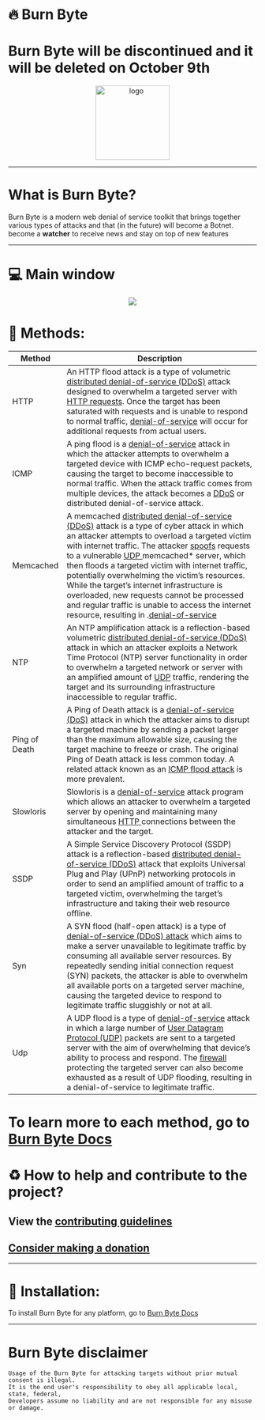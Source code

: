 # :fire: Burn Byte

# Burn Byte will be discontinued and it will be deleted on October 9th

<p align="center">
  <img src="http://svgur.com/i/Q6s.svg" height="150px" alt="logo">
</p>

---

# What is Burn Byte?

Burn Byte is a modern web denial of service toolkit that brings together
various types of attacks and that (in the future) will become a Botnet.
become a **watcher** to receive news and stay on top of new features

---

# :computer: Main window

<p align="center">
  <img src="https://i.postimg.cc/zvbBHqkc/main.png">
</p>

# :satellite: Methods:

<table>
<thead>
  <tr>
    <th>Method</th>
    <th>Description</th>
  </tr>
</thead>
<tbody>
  <tr>
    <td>HTTP</td>
    <td>An HTTP flood attack is a type of volumetric <a href="https://www.cloudflare.com/pt-br/learning/ddos/what-is-a-ddos-attack" target="_blank" rel="noopener noreferrer">distributed denial-of-service (DDoS)</a> attack designed to overwhelm a targeted server with <a href="https://www.cloudflare.com/pt-br/learning/ddos/glossary/hypertext-transfer-protocol-http" target="_blank" rel="noopener noreferrer">HTTP requests</a>. Once the target has been saturated with requests and is unable to respond to normal traffic, <a href="https://www.cloudflare.com/pt-br/learning/ddos/glossary/denial-of-service" target="_blank" rel="noopener noreferrer">denial-of-service</a> will occur for additional requests from actual users.</td>
  </tr>
  <tr>
    <td>ICMP</td>
    <td>A ping flood is a <a href="https://www.cloudflare.com/pt-br/learning/ddos/what-is-a-ddos-attack" target="_blank" rel="noopener noreferrer">denial-of-service</a> attack in which the attacker attempts to overwhelm a targeted device with ICMP echo-request packets, causing the target to become inaccessible to normal traffic. When the attack traffic comes from multiple devices, the attack becomes a <a href="https://www.cloudflare.com/pt-br/learning/ddos/what-is-a-ddos-attack" target="_blank" rel="noopener noreferrer">DDoS</a> or distributed denial-of-service attack.</td>
  </tr>
  <tr>
    <td>Memcached</td>
    <td>A memcached <a href="https://www.cloudflare.com/pt-br/learning/ddos/what-is-a-ddos-attack" target="_blank" rel="noopener noreferrer">distributed denial-of-service (DDoS)</a> attack is a type of cyber attack in which an attacker attempts to overload a targeted victim with internet traffic. The attacker <a href="https://www.cloudflare.com/pt-br/learning/ddos/glossary/ip-spoofing" target="_blank" rel="noopener noreferrer">spoofs</a> requests to a vulnerable <a href="https://www.cloudflare.com/pt-br/learning/ddos/glossary/user-datagram-protocol-udp" target="_blank" rel="noopener noreferrer">UDP </a>memcached* server, which then floods a targeted victim with internet traffic, potentially overwhelming the victim’s resources. While the target’s internet infrastructure is overloaded, new requests cannot be processed and regular traffic is unable to access the internet resource, resulting in .<a href="https://www.cloudflare.com/pt-br/learning/ddos/glossary/denial-of-service" target="_blank" rel="noopener noreferrer">denial-of-service</a></td>
  </tr>
  <tr>
    <td>NTP</td>
    <td>An NTP amplification attack is a reflection-based volumetric <a href="https://www.cloudflare.com/pt-br/learning/ddos/what-is-a-ddos-attack" target="_blank" rel="noopener noreferrer">distributed denial-of-service (DDoS)</a> attack in which an attacker exploits a Network Time Protocol (NTP) server functionality in order to overwhelm a targeted network or server with an amplified amount of <a href="https://www.cloudflare.com/pt-br/learning/ddos/glossary/user-datagram-protocol-udp" target="_blank" rel="noopener noreferrer">UDP</a> <a href="https://www.cloudflare.com/pt-br/learning/ddos/glossary/user-datagram-protocol-udp" target="_blank" rel="noopener noreferrer"> </a>traffic, rendering the target and its surrounding infrastructure inaccessible to regular traffic.</td>
  </tr>
  <tr>
    <td>Ping of Death</td>
    <td>A Ping of Death attack is a <a href="https://www.cloudflare.com/pt-br/learning/ddos/glossary/denial-of-service" target="_blank" rel="noopener noreferrer">denial-of-service (DoS)</a> attack in which the attacker aims to disrupt a targeted machine by sending a packet larger than the maximum allowable size, causing the target machine to freeze or crash. The original Ping of Death attack is less common today. A related attack known as an <a href="https://www.cloudflare.com/pt-br/learning/ddos/ping-icmp-flood-ddos-attack" target="_blank" rel="noopener noreferrer">ICMP flood attack</a> is more prevalent.</td>
  </tr>
  <tr>
    <td>Slowloris</td>
    <td>Slowloris is a <a href="https://www.cloudflare.com/en-ca/learning/ddos/glossary/denial-of-service" target="_blank" rel="noopener noreferrer">denial-of-service</a> attack program which allows an attacker to overwhelm a targeted server by opening and maintaining many simultaneous <a href="https://www.cloudflare.com/en-ca/learning/ddos/glossary/hypertext-transfer-protocol-http" target="_blank" rel="noopener noreferrer">HTTP </a>connections between the attacker and the target.</td>
  </tr>
  <tr>
    <td>SSDP</td>
    <td>A Simple Service Discovery Protocol (SSDP) attack is a reflection-based <a href="https://www.cloudflare.com/pt-br/learning/ddos/what-is-a-ddos-attack" target="_blank" rel="noopener noreferrer">distributed denial-of-service (DDoS)</a> attack that exploits Universal Plug and Play (UPnP) networking protocols in order to send an amplified amount of traffic to a targeted victim, overwhelming the target’s infrastructure and taking their web resource offline.</td>
  </tr>
  <tr>
    <td>Syn</td>
    <td>A SYN flood (half-open attack) is a type of <a href="https://www.cloudflare.com/en-gb/learning/ddos/what-is-a-ddos-attack" target="_blank" rel="noopener noreferrer">denial-of-service (DDoS) attack</a> which aims to make a server unavailable to legitimate traffic by consuming all available server resources. By repeatedly sending initial connection request (SYN) packets, the attacker is able to overwhelm all available ports on a targeted server machine, causing the targeted device to respond to legitimate traffic sluggishly or not at all.</td>
  </tr>
  <tr>
    <td>Udp</td>
    <td>A UDP flood is a type of <a href="https://www.cloudflare.com/en-au/learning/ddos/glossary/denial-of-service" target="_blank" rel="noopener noreferrer">denial-of-service</a> attack in which a large number of <a href="https://www.cloudflare.com/en-au/learning/ddos/glossary/user-datagram-protocol-udp" target="_blank" rel="noopener noreferrer">User Datagram Protocol (UDP)</a> packets are sent to a targeted server with the aim of overwhelming that device’s ability to process and respond. The <a href="https://www.cloudflare.com/en-au/learning/security/what-is-a-firewall" target="_blank" rel="noopener noreferrer">firewall</a> protecting the targeted server can also become exhausted as a result of UDP flooding, resulting in a denial-of-service to legitimate traffic.</td>
  </tr>
</tbody>
</table>

# To learn more to each method, go to [Burn Byte Docs](https://burn-byte.tk)

# :recycle: How to help and contribute to the project?

## View the [contributing guidelines](https://github.com/R3tr074/Burn-Byte/blob/master/.github/CONTRIBUTING.md)

## [Consider making a donation](https://burn-byte.tk/donations)

---

# :gift: Installation:

To install Burn Byte for any platform, go to [Burn Byte Docs](https://burn-byte.tk/docs/getting-started#setup)

---

# Burn Byte disclaimer

```
Usage of the Burn Byte for attacking targets without prior mutual consent is illegal.
It is the end user's responsibility to obey all applicable local, state, federal,
Developers assume no liability and are not responsible for any misuse or damage.
```
